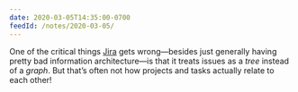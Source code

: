 ```yaml
---
date: 2020-03-05T14:35:00-0700
feedId: /notes/2020-03-05/
---
```


One of the critical things [Jira](https://www.atlassian.com/software/jira) gets wrong—besides just generally having pretty bad information architecture—is that it treats issues as a *tree* instead of a *graph*. But that’s often not how projects and tasks actually relate to each other!

